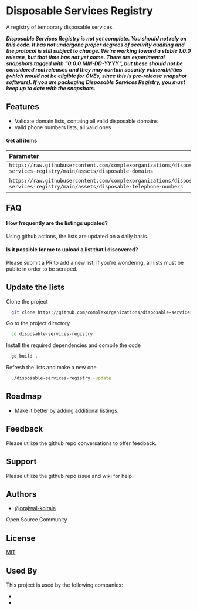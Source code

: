 # Disposable Services Registry

A registry of temporary disposable services.

***Disposable Services Registry is not yet complete. You should not rely on this code. It has not undergone proper degrees of security auditing and the protocol is still subject to change. We're working toward a stable 1.0.0 release, but that time has not yet come. There are experimental snapshots tagged with "0.0.0.MM-DD-YYYY", but these should not be considered real releases and they may contain security vulnerabilities (which would not be eligible for CVEs, since this is pre-release snapshot software). If you are packaging Disposable Services Registry, you must keep up to date with the snapshots.***

## Features

- Validate domain lists, containg all valid disposable domains
- valid phone numbers lists, all valid ones


#### Get all items

| Parameter | Description                |
| :-------- | :------------------------- |
| `https://raw.githubusercontent.com/complexorganizations/disposable-services-registry/main/assets/disposable-domains` | **Domains** |
| `https://raw.githubusercontent.com/complexorganizations/disposable-services-registry/main/assets/disposable-telephone-numbers` | **Telephone numbers** |


## FAQ

#### How frequently are the listings updated?

Using github actions, the lists are updated on a daily basis.

#### Is it possible for me to upload a list that I discovered?

Please submit a PR to add a new list; if you're wondering, all lists must be public in order to be scraped.

## Update the lists

Clone the project

```bash
  git clone https://github.com/complexorganizations/disposable-services-registry
```

Go to the project directory

```bash
  cd disposable-services-registry
```

Install the required dependencies and compile the code

```bash
  go build .
```

Refresh the lists and make a new one

```bash
  ./disposable-services-registry -update
```


## Roadmap

- Make it better by adding additional listings.


## Feedback

Please utilize the github repo conversations to offer feedback.


## Support

Please utilize the github repo issue and wiki for help.


## Authors

- [@prajwal-koirala](https://github.com/prajwal-koirala)

Open Source Community


## License

[MIT](https://raw.githubusercontent.com/complexorganizations/disposable-services-registry/main/.github/license)


## Used By

This project is used by the following companies:

- 
- 
